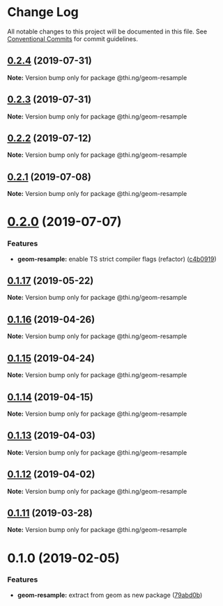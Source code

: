 # Change Log

All notable changes to this project will be documented in this file.
See [Conventional Commits](https://conventionalcommits.org) for commit guidelines.

## [0.2.4](https://github.com/thi-ng/umbrella/compare/@thi.ng/geom-resample@0.2.3...@thi.ng/geom-resample@0.2.4) (2019-07-31)

**Note:** Version bump only for package @thi.ng/geom-resample





## [0.2.3](https://github.com/thi-ng/umbrella/compare/@thi.ng/geom-resample@0.2.2...@thi.ng/geom-resample@0.2.3) (2019-07-31)

**Note:** Version bump only for package @thi.ng/geom-resample





## [0.2.2](https://github.com/thi-ng/umbrella/compare/@thi.ng/geom-resample@0.2.1...@thi.ng/geom-resample@0.2.2) (2019-07-12)

**Note:** Version bump only for package @thi.ng/geom-resample





## [0.2.1](https://github.com/thi-ng/umbrella/compare/@thi.ng/geom-resample@0.2.0...@thi.ng/geom-resample@0.2.1) (2019-07-08)

**Note:** Version bump only for package @thi.ng/geom-resample





# [0.2.0](https://github.com/thi-ng/umbrella/compare/@thi.ng/geom-resample@0.1.17...@thi.ng/geom-resample@0.2.0) (2019-07-07)


### Features

* **geom-resample:** enable TS strict compiler flags (refactor) ([c4b0919](https://github.com/thi-ng/umbrella/commit/c4b0919))





## [0.1.17](https://github.com/thi-ng/umbrella/compare/@thi.ng/geom-resample@0.1.16...@thi.ng/geom-resample@0.1.17) (2019-05-22)

**Note:** Version bump only for package @thi.ng/geom-resample





## [0.1.16](https://github.com/thi-ng/umbrella/compare/@thi.ng/geom-resample@0.1.15...@thi.ng/geom-resample@0.1.16) (2019-04-26)

**Note:** Version bump only for package @thi.ng/geom-resample





## [0.1.15](https://github.com/thi-ng/umbrella/compare/@thi.ng/geom-resample@0.1.14...@thi.ng/geom-resample@0.1.15) (2019-04-24)

**Note:** Version bump only for package @thi.ng/geom-resample





## [0.1.14](https://github.com/thi-ng/umbrella/compare/@thi.ng/geom-resample@0.1.13...@thi.ng/geom-resample@0.1.14) (2019-04-15)

**Note:** Version bump only for package @thi.ng/geom-resample





## [0.1.13](https://github.com/thi-ng/umbrella/compare/@thi.ng/geom-resample@0.1.12...@thi.ng/geom-resample@0.1.13) (2019-04-03)

**Note:** Version bump only for package @thi.ng/geom-resample





## [0.1.12](https://github.com/thi-ng/umbrella/compare/@thi.ng/geom-resample@0.1.11...@thi.ng/geom-resample@0.1.12) (2019-04-02)

**Note:** Version bump only for package @thi.ng/geom-resample





## [0.1.11](https://github.com/thi-ng/umbrella/compare/@thi.ng/geom-resample@0.1.10...@thi.ng/geom-resample@0.1.11) (2019-03-28)

**Note:** Version bump only for package @thi.ng/geom-resample







# 0.1.0 (2019-02-05)


### Features

* **geom-resample:** extract from geom as new package ([79abd0b](https://github.com/thi-ng/umbrella/commit/79abd0b))
